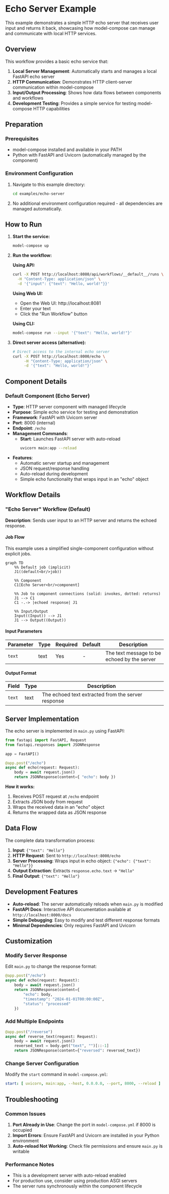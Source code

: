 # Echo Server Example

This example demonstrates a simple HTTP echo server that receives user input and returns it back, showcasing how model-compose can manage and communicate with local HTTP services.

## Overview

This workflow provides a basic echo service that:

1. **Local Server Management**: Automatically starts and manages a local FastAPI echo server
2. **HTTP Communication**: Demonstrates HTTP client-server communication within model-compose
3. **Input/Output Processing**: Shows how data flows between components and workflows
4. **Development Testing**: Provides a simple service for testing model-compose HTTP capabilities

## Preparation

### Prerequisites

- model-compose installed and available in your PATH
- Python with FastAPI and Uvicorn (automatically managed by the component)

### Environment Configuration

1. Navigate to this example directory:
   ```bash
   cd examples/echo-server
   ```

2. No additional environment configuration required - all dependencies are managed automatically.

## How to Run

1. **Start the service:**
   ```bash
   model-compose up
   ```

2. **Run the workflow:**

   **Using API:**
   ```bash
   curl -X POST http://localhost:8080/api/workflows/__default__/runs \
     -H "Content-Type: application/json" \
     -d '{"input": {"text": "Hello, world!"}}'
   ```

   **Using Web UI:**
   - Open the Web UI: http://localhost:8081
   - Enter your text
   - Click the "Run Workflow" button

   **Using CLI:**
   ```bash
   model-compose run --input '{"text": "Hello, world!"}'
   ```

3. **Direct server access (alternative):**
   ```bash
   # Direct access to the internal echo server
   curl -X POST http://localhost:8000/echo \
        -H "Content-Type: application/json" \
        -d '{"text": "Hello, world!"}'
   ```

## Component Details

### Default Component (Echo Server)
- **Type**: HTTP server component with managed lifecycle
- **Purpose**: Simple echo service for testing and demonstration
- **Framework**: FastAPI with Uvicorn server
- **Port**: 8000 (internal)
- **Endpoint**: `/echo`
- **Management Commands**:
  - **Start**: Launches FastAPI server with auto-reload
    ```bash
    uvicorn main:app --reload
    ```
- **Features**:
  - Automatic server startup and management
  - JSON request/response handling
  - Auto-reload during development
  - Simple echo functionality that wraps input in an "echo" object

## Workflow Details

### "Echo Server" Workflow (Default)

**Description**: Sends user input to an HTTP server and returns the echoed response.

#### Job Flow

This example uses a simplified single-component configuration without explicit jobs.

```mermaid
graph TD
    %% Default job (implicit)
    J1((default<br/>job))

    %% Component
    C1[Echo Server<br/>component]

    %% Job to component connections (solid: invokes, dotted: returns)
    J1 --> C1
    C1 -.-> |echoed response| J1

    %% Input/Output
    Input((Input)) --> J1
    J1 --> Output((Output))
```

#### Input Parameters

| Parameter | Type | Required | Default | Description |
|-----------|------|----------|---------|-------------|
| `text` | text | Yes | - | The text message to be echoed by the server |

#### Output Format

| Field | Type | Description |
|-------|------|-------------|
| `text` | text | The echoed text extracted from the server response |

## Server Implementation

The echo server is implemented in `main.py` using FastAPI:

```python
from fastapi import FastAPI, Request
from fastapi.responses import JSONResponse

app = FastAPI()

@app.post("/echo")
async def echo(request: Request):
    body = await request.json()
    return JSONResponse(content={ "echo": body })
```

**How it works:**
1. Receives POST request at `/echo` endpoint
2. Extracts JSON body from request
3. Wraps the received data in an "echo" object
4. Returns the wrapped data as JSON response

## Data Flow

The complete data transformation process:

1. **Input**: `{"text": "Hello"}`
2. **HTTP Request**: Sent to `http://localhost:8000/echo`
3. **Server Processing**: Wraps input in echo object: `{"echo": {"text": "Hello"}}`
4. **Output Extraction**: Extracts `response.echo.text` → `"Hello"`
5. **Final Output**: `{"text": "Hello"}`

## Development Features

- **Auto-reload**: The server automatically reloads when `main.py` is modified
- **FastAPI Docs**: Interactive API documentation available at `http://localhost:8000/docs`
- **Simple Debugging**: Easy to modify and test different response formats
- **Minimal Dependencies**: Only requires FastAPI and Uvicorn

## Customization

### Modify Server Response
Edit `main.py` to change the response format:
```python
@app.post("/echo")
async def echo(request: Request):
    body = await request.json()
    return JSONResponse(content={
        "echo": body,
        "timestamp": "2024-01-01T00:00:00Z",
        "status": "processed"
    })
```

### Add Multiple Endpoints
```python
@app.post("/reverse")
async def reverse_text(request: Request):
    body = await request.json()
    reversed_text = body.get("text", "")[::-1]
    return JSONResponse(content={"reversed": reversed_text})
```

### Change Server Configuration
Modify the `start` command in `model-compose.yml`:
```yaml
start: [ uvicorn, main:app, --host, 0.0.0.0, --port, 8000, --reload ]
```

## Troubleshooting

### Common Issues

1. **Port Already in Use**: Change the port in `model-compose.yml` if 8000 is occupied
2. **Import Errors**: Ensure FastAPI and Uvicorn are installed in your Python environment
3. **Auto-reload Not Working**: Check file permissions and ensure `main.py` is writable

### Performance Notes

- This is a development server with auto-reload enabled
- For production use, consider using production ASGI servers
- The server runs synchronously within the component lifecycle